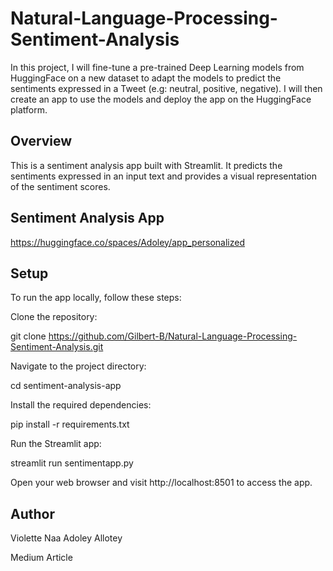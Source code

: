 # Natural-Language-Processing-Sentiment-Analysis
In this project, I will fine-tune a pre-trained Deep Learning models from HuggingFace on a new dataset to adapt the models to predict the sentiments expressed in a Tweet (e.g: neutral, positive, negative). I will then create an app to use the models and deploy the app on the HuggingFace platform.

## Overview
This is a sentiment analysis app built with Streamlit. It predicts the sentiments expressed in an input text and provides a visual representation of the sentiment scores.

## Sentiment Analysis App
https://huggingface.co/spaces/Adoley/app_personalized

## Setup

To run the app locally, follow these steps:

Clone the repository:

git clone https://github.com/Gilbert-B/Natural-Language-Processing-Sentiment-Analysis.git

Navigate to the project directory:

cd sentiment-analysis-app
  
Install the required dependencies:

pip install -r requirements.txt

Run the Streamlit app:

streamlit run sentimentapp.py

Open your web browser and visit http://localhost:8501 to access the app.

## Author
Violette Naa Adoley Allotey

Medium Article
